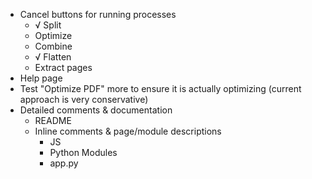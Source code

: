 - Cancel buttons for running processes
    - √ Split 
    - Optimize
    - Combine
    - √ Flatten
    - Extract pages
- Help page
- Test "Optimize PDF" more to ensure it is actually optimizing (current approach is very conservative)
- Detailed comments & documentation
    - README
    - Inline comments & page/module descriptions
        - JS
        - Python Modules
        - app.py
